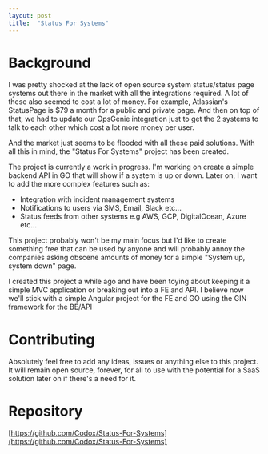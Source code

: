```yaml
---
layout: post
title:  "Status For Systems"
---
```


# Background

I was pretty shocked at the lack of open source system status/status page systems out there in the market with all the integrations required. A lot of these also seemed to cost a lot of money. For example, Atlassian's StatusPage is $79 a month for a public and private page. And then on top of that, we had to update our OpsGenie integration just to get the 2 systems to talk to each other which cost a lot more money per user.

And the market just seems to be flooded with all these paid solutions. With all this in mind, the "Status For Systems" project has been created.

The project is currently a work in progress. I'm working on create a simple backend API in GO that will show if a system is up or down. Later on, I want to add the more complex features such as: 

* Integration with incident management systems
* Notifications to users via SMS, Email, Slack etc...
* Status feeds from other systems e.g AWS, GCP, DigitalOcean, Azure etc...

This project probably won't be my main focus but I'd like to create something free that can be used by anyone and will probably annoy the companies asking obscene amounts of money for a simple "System up, system down" page.

I created this project a while ago and have been toying about keeping it a simple MVC application or breaking out into a FE and API. I believe now we'll stick with a simple Angular project for the FE and GO using the GIN framework for the BE/API

# Contributing

Absolutely feel free to add any ideas, issues or anything else to this project. It will remain open source, forever, for all to use with the potential for a SaaS solution later on if there's a need for it.

# Repository

[https://github.com/Codox/Status-For-Systems](https://github.com/Codox/Status-For-Systems)